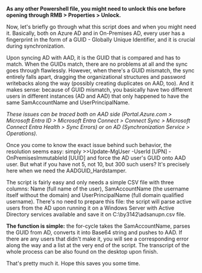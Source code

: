 **As any other Powershell file, you might need to unlock this one before opening through RMB > Properties > Unlock.**

Now, let's briefly go through what this script does and when you might need it.
Basically, both on Azure AD and in On-Premises AD, every user has a fingerprint in the form of a GUID - Globally Unique Identifier, and it is crucial during synchronization.

Upon syncing AD with AAD, it is the GUID that is compared and has to match. When the GUIDs match, there are no problems at all and the sync goes through flawlessly. However, when there's a GUID mismatch, 
the sync entirely falls apart, dragging the organizational structures and password writebacks along the way (possibly creating duplicates on AAD, too). And it makes sense: because of GUID mismatch,
you basically have two different users in different instances (AD and AAD) that only happened to have the same SamAccountName and UserPrincipalName. 

_These issues can be traced both on AAD side (Portal.Azure.com > Microsoft Entra ID > Microsoft Entra Connect > Connect Sync > Microsoft Connect Entra Health > Sync Errors) or on AD (Synchronization Service > Operations)._

Once you come to know the exact issue behind such behavior, the resolution seems easy: simply >>Update-MgUser -UserId [UPN] -OnPremisesImmutableId [UUID] and force the AD user's GUID onto AAD user. But what if you have not 5,
not 10, but 300 such users? It's precisely here when we need the AADGUID_Hardstamper. 

The script is fairly easy and only needs a simple CSV file with three columns: Name (full name of the user), SamAccountName (the username itself without the domain) and UserPrincipalName (full domain qualified username).
There's no need to prepare this file: the script will parse active users from the AD upon running it on a Windows Server with Active Directory services available and save it on C:\by3142\adsanupn.csv file.

**The function is simple:** the for-cycle takes the SamAccountName, parses the GUID from AD, converts it into Base64 string and pushes to AAD. If there are any users that didn't make it, you will see a corresponding error along
the way and a list at the very end of the script. The transcript of the whole process can be also found on the desktop upon finish.

That's pretty much it. Hope this saves you some time.
